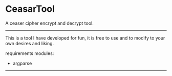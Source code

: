 # CeasarTool
A ceaser cipher encrypt and decrypt tool.
***
This is a tool I have developed for fun, it is free to use and to modify to your own desires and liking.

requirements modules: 
 - argparse
***

